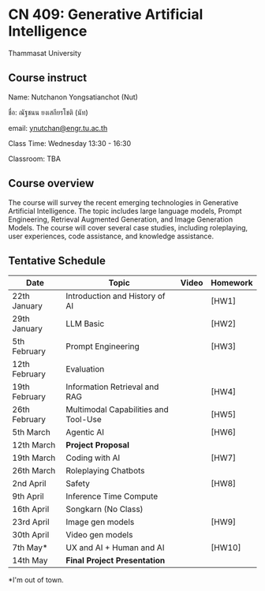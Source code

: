 # CN 409: Generative Artificial Intelligence
Thammasat University 

## Course instruct

Name: Nutchanon Yongsatianchot (Nut)

ชื่อ: ณัฐชนน ยงเสถียรโชติ (นัท)

email: ynutchan@engr.tu.ac.th

Class Time: Wednesday 13:30 - 16:30

Classroom: TBA

## Course overview 
The course will survey the recent emerging technologies in Generative Artificial Intelligence. The topic includes large language models, Prompt Engineering, Retrieval Augmented Generation, and Image Generation Models. The course will cover several case studies, including roleplaying, user experiences, code assistance, and knowledge assistance.

## Tentative Schedule

| Date  |   Topic   |  Video   | Homework |
| ----- | --------- | -------- | -------- |
| 22th January  | Introduction and History of AI            |          | [HW1]   |   
| 29th January  | LLM Basic                                 |          | [HW2]   |   
| 5th February  | Prompt Engineering                        |          | [HW3]   |   
| 12th February | Evaluation                                |          |         |
| 19th February | Information Retrieval and RAG             |          | [HW4]   |
| 26th February | Multimodal Capabilities and Tool-Use      |          | [HW5]   |
| 5th  March    | Agentic AI                                |          | [HW6]   |
| 12th  March   | **Project Proposal**                      |          |         |
| 19th  March   | Coding with AI                            |          | [HW7]   |
| 26th  March   | Roleplaying Chatbots                      |          |         |
| 2nd  April    | Safety                                    |          | [HW8]   |
| 9th  April    | Inference Time Compute                    |          |         |
| 16th April    | Songkarn (No Class)                       |          |         |
| 23rd April    | Image gen models                          |          | [HW9]   |
| 30th April    | Video gen models                          |          |         |
| 7th  May*     | UX and AI + Human and AI                  |          | [HW10]  |
| 14th May      | **Final Project Presentation**            |          |         |   

*I'm out of town.
